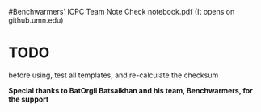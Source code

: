 #Benchwarmers' ICPC Team Note
Check notebook.pdf (It opens on github.umn.edu)

# TODO
before using, test all templates, and re-calculate the checksum

**Special thanks to BatOrgil Batsaikhan and his team, Benchwarmers, for the support**
